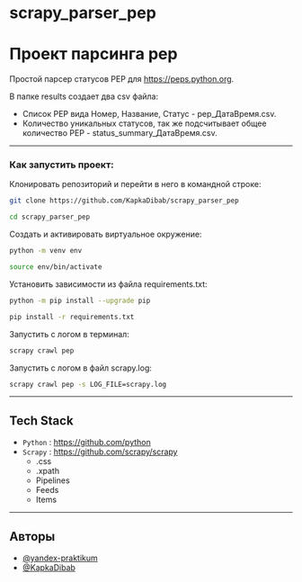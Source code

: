 # scrapy_parser_pep

# Проект парсинга pep

Простой парсер статусов PEP для https://peps.python.org.

В папке results создает два csv файла:
- Список PEP вида Номер, Название, Статус - pep_ДатаВремя.csv.
- Количество уникальных статусов, так же подсчитывает общее количество PEP - status_summary_ДатаВремя.csv.

***

### Как запустить проект:

Клонировать репозиторий и перейти в него в командной строке:

```bash
git clone https://github.com/KapkaDibab/scrapy_parser_pep
```

```bash
cd scrapy_parser_pep
```

Cоздать и активировать виртуальное окружение:

```bash
python -m venv env
```

```bash
source env/bin/activate
```

Установить зависимости из файла requirements.txt:

```bash
python -m pip install --upgrade pip
```

```bash
pip install -r requirements.txt
```

Запустить с логом в терминал:

```bash
scrapy crawl pep
```

Запустить с логом в файл scrapy.log:

```bash
scrapy crawl pep -s LOG_FILE=scrapy.log
```


***

## Tech Stack

+ `Python` : <https://github.com/python>
+ `Scrapy` : <https://github.com/scrapy/scrapy>
    + .css
    + .xpath
    + Pipelines
    + Feeds
    + Items

***

## Авторы

- [@yandex-praktikum](https://github.com/yandex-praktikum)
- [@KapkaDibab](https://github.com/KapkaDibab)
